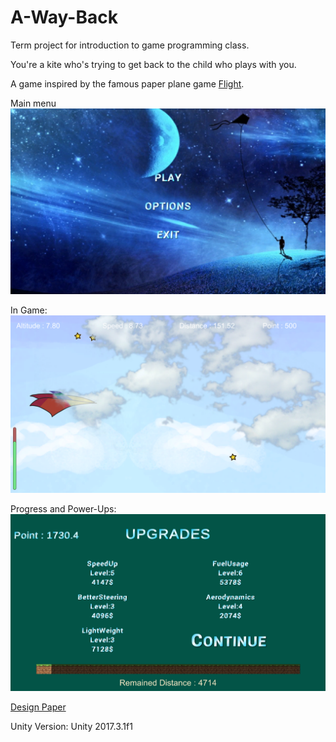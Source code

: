 # A-Way-Back
Term project for introduction to game programming class.

You're a kite who's trying to get back to the child who plays with you.

A game inspired by the famous paper plane game [Flight](https://armorgames.com/play/7598/flight).

Main menu
![](https://github.com/Arlandrian/A-Way-Back/blob/master/Images/main%20menu.png?raw=true)

In Game:
![](https://github.com/Arlandrian/A-Way-Back/blob/master/Images/in%20game.png?raw=true)

Progress and Power-Ups:
![](https://github.com/Arlandrian/A-Way-Back/blob/master/Images/progress%20and%20power%20ups.png?raw=true)

[Design Paper](https://github.com/Arlandrian/A-Way-Back/blob/master/detailed%20game%20design%20paper.pdf)

Unity Version: Unity 2017.3.1f1
